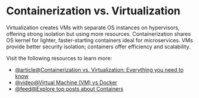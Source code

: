 # Containerization vs. Virtualization

Virtualization creates VMs with separate OS instances on hypervisors, offering strong isolation but using more resources. Containerization shares OS kernel for lighter, faster-starting containers ideal for microservices. VMs provide better security isolation; containers offer efficiency and scalability.

Visit the following resources to learn more:

- [@article@Containerization vs. Virtualization: Everything you need to know](https://middleware.io/blog/containerization-vs-virtualization/)
- [@video@Virtual Machine (VM) vs Docker](https://www.youtube.com/watch?v=a1M_thDTqmU)
- [@feed@Explore top posts about Containers](https://app.daily.dev/tags/containers?ref=roadmapsh)
